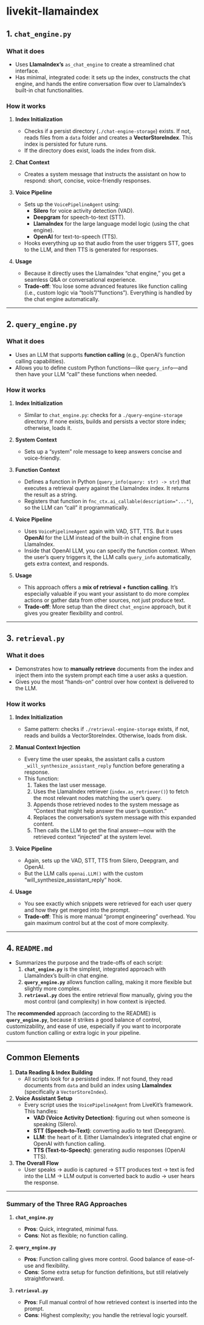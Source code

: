 # livekit-llamaindex

## 1. `chat_engine.py`

### What it does

- Uses **LlamaIndex’s** `as_chat_engine` to create a streamlined chat interface.
- Has minimal, integrated code: it sets up the index, constructs the chat engine, and hands the entire conversation flow over to LlamaIndex’s built-in chat functionalities.

### How it works

1. **Index Initialization**  
   - Checks if a persist directory (`./chat-engine-storage`) exists. If not, reads files from a `data` folder and creates a **VectorStoreIndex**. This index is persisted for future runs.
   - If the directory does exist, loads the index from disk.

2. **Chat Context**  
   - Creates a system message that instructs the assistant on how to respond: short, concise, voice-friendly responses.

3. **Voice Pipeline**  
   - Sets up the `VoicePipelineAgent` using:
     - **Silero** for voice activity detection (VAD).
     - **Deepgram** for speech-to-text (STT).
     - **LlamaIndex** for the large language model logic (using the chat engine).
     - **OpenAI** for text-to-speech (TTS).
   - Hooks everything up so that audio from the user triggers STT, goes to the LLM, and then TTS is generated for responses.

4. **Usage**  
   - Because it directly uses the LlamaIndex “chat engine,” you get a seamless Q&A or conversational experience.  
   - **Trade-off**: You lose some advanced features like function calling (i.e., custom logic via “tools”/“functions”). Everything is handled by the chat engine automatically.

---

## 2. `query_engine.py`

### What it does

- Uses an LLM that supports **function calling** (e.g., OpenAI’s function calling capabilities).  
- Allows you to define custom Python functions—like `query_info`—and then have your LLM “call” these functions when needed.

### How it works

1. **Index Initialization**  
   - Similar to `chat_engine.py`: checks for a `./query-engine-storage` directory. If none exists, builds and persists a vector store index; otherwise, loads it.

2. **System Context**  
   - Sets up a “system” role message to keep answers concise and voice-friendly.

3. **Function Context**  
   - Defines a function in Python (`query_info(query: str) -> str`) that executes a retrieval query against the LlamaIndex index. It returns the result as a string.
   - Registers that function in `fnc_ctx.ai_callable(description="...")`, so the LLM can “call” it programmatically.

4. **Voice Pipeline**  
   - Uses `VoicePipelineAgent` again with VAD, STT, TTS. But it uses **OpenAI** for the LLM instead of the built-in chat engine from LlamaIndex.
   - Inside that OpenAI LLM, you can specify the function context. When the user’s query triggers it, the LLM calls `query_info` automatically, gets extra context, and responds.

5. **Usage**  
   - This approach offers a **mix of retrieval + function calling**. It’s especially valuable if you want your assistant to do more complex actions or gather data from other sources, not just produce text.  
   - **Trade-off**: More setup than the direct `chat_engine` approach, but it gives you greater flexibility and control.

---

## 3. `retrieval.py`

### What it does

- Demonstrates how to **manually retrieve** documents from the index and inject them into the system prompt each time a user asks a question.
- Gives you the most “hands-on” control over how context is delivered to the LLM.

### How it works

1. **Index Initialization**  
   - Same pattern: checks if `./retrieval-engine-storage` exists, if not, reads and builds a VectorStoreIndex. Otherwise, loads from disk.

2. **Manual Context Injection**  
   - Every time the user speaks, the assistant calls a custom `_will_synthesize_assistant_reply` function before generating a response.
   - This function:
     1. Takes the last user message.
     2. Uses the LlamaIndex retriever (`index.as_retriever()`) to fetch the most relevant nodes matching the user’s query.
     3. Appends those retrieved nodes to the system message as “Context that might help answer the user’s question.”
     4. Replaces the conversation’s system message with this expanded content.
     5. Then calls the LLM to get the final answer—now with the retrieved context “injected” at the system level.

3. **Voice Pipeline**  
   - Again, sets up the VAD, STT, TTS from Silero, Deepgram, and OpenAI.  
   - But the LLM calls `openai.LLM()` with the custom “will_synthesize_assistant_reply” hook.

4. **Usage**  
   - You see exactly which snippets were retrieved for each user query and how they get merged into the prompt.  
   - **Trade-off**: This is more manual “prompt engineering” overhead. You gain maximum control but at the cost of more complexity.  

---

## 4. `README.md`

- Summarizes the purpose and the trade-offs of each script:
  1. **`chat_engine.py`** is the simplest, integrated approach with LlamaIndex’s built-in chat engine.  
  2. **`query_engine.py`** allows function calling, making it more flexible but slightly more complex.  
  3. **`retrieval.py`** does the entire retrieval flow manually, giving you the most control (and complexity) in how context is injected.  

The **recommended** approach (according to the README) is **`query_engine.py`**, because it strikes a good balance of control, customizability, and ease of use, especially if you want to incorporate custom function calling or extra logic in your pipeline.

---

## Common Elements

1. **Data Reading & Index Building**  
   - All scripts look for a persisted index. If not found, they read documents from `data` and build an index using **LlamaIndex** (specifically a `VectorStoreIndex`).
2. **Voice Assistant Setup**  
   - Every script uses the `VoicePipelineAgent` from LiveKit’s framework. This handles:
     - **VAD (Voice Activity Detection)**: figuring out when someone is speaking (Silero).
     - **STT (Speech-to-Text)**: converting audio to text (Deepgram).
     - **LLM**: the heart of it. Either LlamaIndex’s integrated chat engine or OpenAI with function calling.
     - **TTS (Text-to-Speech)**: generating audio responses (OpenAI TTS).
3. **The Overall Flow**  
   - User speaks → audio is captured → STT produces text → text is fed into the LLM → LLM output is converted back to audio → user hears the response.

---

### Summary of the Three RAG Approaches

1. **`chat_engine.py`**  
   - **Pros**: Quick, integrated, minimal fuss.  
   - **Cons**: Not as flexible; no function calling.  

2. **`query_engine.py`**  
   - **Pros**: Function calling gives more control. Good balance of ease-of-use and flexibility.  
   - **Cons**: Some extra setup for function definitions, but still relatively straightforward.  

3. **`retrieval.py`**  
   - **Pros**: Full manual control of how retrieved context is inserted into the prompt.  
   - **Cons**: Highest complexity; you handle the retrieval logic yourself.  

